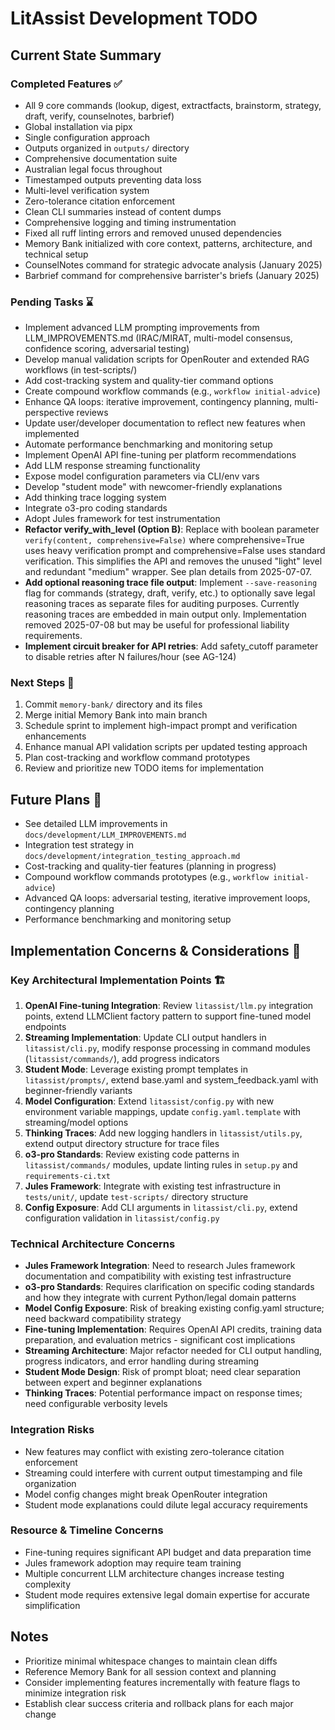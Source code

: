 # LitAssist Development TODO

## Current State Summary

### Completed Features ✅
- All 9 core commands (lookup, digest, extractfacts, brainstorm, strategy, draft, verify, counselnotes, barbrief)
- Global installation via pipx
- Single configuration approach
- Outputs organized in `outputs/` directory
- Comprehensive documentation suite
- Australian legal focus throughout
- Timestamped outputs preventing data loss
- Multi-level verification system
- Zero-tolerance citation enforcement
- Clean CLI summaries instead of content dumps
- Comprehensive logging and timing instrumentation
- Fixed all ruff linting errors and removed unused dependencies
- Memory Bank initialized with core context, patterns, architecture, and technical setup
- CounselNotes command for strategic advocate analysis (January 2025)
- Barbrief command for comprehensive barrister's briefs (January 2025)

### Pending Tasks ⌛
- Implement advanced LLM prompting improvements from LLM_IMPROVEMENTS.md (IRAC/MIRAT, multi-model consensus, confidence scoring, adversarial testing)
- Develop manual validation scripts for OpenRouter and extended RAG workflows (in test-scripts/)
- Add cost-tracking system and quality-tier command options
- Create compound workflow commands (e.g., `workflow initial-advice`)
- Enhance QA loops: iterative improvement, contingency planning, multi-perspective reviews
- Update user/developer documentation to reflect new features when implemented
- Automate performance benchmarking and monitoring setup
- Implement OpenAI API fine-tuning per platform recommendations
- Add LLM response streaming functionality
- Expose model configuration parameters via CLI/env vars
- Develop "student mode" with newcomer-friendly explanations
- Add thinking trace logging system
- Integrate o3-pro coding standards
- Adopt Jules framework for test instrumentation
- **Refactor verify_with_level (Option B)**: Replace with boolean parameter `verify(content, comprehensive=False)` where comprehensive=True uses heavy verification prompt and comprehensive=False uses standard verification. This simplifies the API and removes the unused "light" level and redundant "medium" wrapper. See plan details from 2025-07-07.
- **Add optional reasoning trace file output**: Implement `--save-reasoning` flag for commands (strategy, draft, verify, etc.) to optionally save legal reasoning traces as separate files for auditing purposes. Currently reasoning traces are embedded in main output only. Implementation removed 2025-07-08 but may be useful for professional liability requirements.
- **Implement circuit breaker for API retries**: Add safety_cutoff parameter to disable retries after N failures/hour (see AG-124)

### Next Steps 🚀
1. Commit `memory-bank/` directory and its files
2. Merge initial Memory Bank into main branch
3. Schedule sprint to implement high-impact prompt and verification enhancements
4. Enhance manual API validation scripts per updated testing approach
5. Plan cost-tracking and workflow command prototypes
6. Review and prioritize new TODO items for implementation

## Future Plans 📅
- See detailed LLM improvements in `docs/development/LLM_IMPROVEMENTS.md`  
- Integration test strategy in `docs/development/integration_testing_approach.md`  
- Cost-tracking and quality-tier features (planning in progress)  
- Compound workflow commands prototypes (e.g., `workflow initial-advice`)  
- Advanced QA loops: adversarial testing, iterative improvement loops, contingency planning  
- Performance benchmarking and monitoring setup  

## Implementation Concerns & Considerations 🚨

### Key Architectural Implementation Points 🏗️
1. **OpenAI Fine-tuning Integration**: Review `litassist/llm.py` integration points, extend LLMClient factory pattern to support fine-tuned model endpoints
2. **Streaming Implementation**: Update CLI output handlers in `litassist/cli.py`, modify response processing in command modules (`litassist/commands/`), add progress indicators
3. **Student Mode**: Leverage existing prompt templates in `litassist/prompts/`, extend base.yaml and system_feedback.yaml with beginner-friendly variants
4. **Model Configuration**: Extend `litassist/config.py` with new environment variable mappings, update `config.yaml.template` with streaming/model options
5. **Thinking Traces**: Add new logging handlers in `litassist/utils.py`, extend output directory structure for trace files
6. **o3-pro Standards**: Review existing code patterns in `litassist/commands/` modules, update linting rules in `setup.py` and `requirements-ci.txt`
7. **Jules Framework**: Integrate with existing test infrastructure in `tests/unit/`, update `test-scripts/` directory structure
8. **Config Exposure**: Add CLI arguments in `litassist/cli.py`, extend configuration validation in `litassist/config.py`

### Technical Architecture Concerns
- **Jules Framework Integration**: Need to research Jules framework documentation and compatibility with existing test infrastructure
- **o3-pro Standards**: Requires clarification on specific coding standards and how they integrate with current Python/legal domain patterns
- **Model Config Exposure**: Risk of breaking existing config.yaml structure; need backward compatibility strategy
- **Fine-tuning Implementation**: Requires OpenAI API credits, training data preparation, and evaluation metrics - significant cost implications
- **Streaming Architecture**: Major refactor needed for CLI output handling, progress indicators, and error handling during streaming
- **Student Mode Design**: Risk of prompt bloat; need clear separation between expert and beginner explanations
- **Thinking Traces**: Potential performance impact on response times; need configurable verbosity levels

### Integration Risks  
- New features may conflict with existing zero-tolerance citation enforcement
- Streaming could interfere with current output timestamping and file organization
- Model config changes might break OpenRouter integration
- Student mode explanations could dilute legal accuracy requirements

### Resource & Timeline Concerns
- Fine-tuning requires significant API budget and data preparation time
- Jules framework adoption may require team training
- Multiple concurrent LLM architecture changes increase testing complexity
- Student mode requires extensive legal domain expertise for accurate simplification

## Notes
- Prioritize minimal whitespace changes to maintain clean diffs
- Reference Memory Bank for all session context and planning
- Consider implementing features incrementally with feature flags to minimize integration risk
- Establish clear success criteria and rollback plans for each major change
